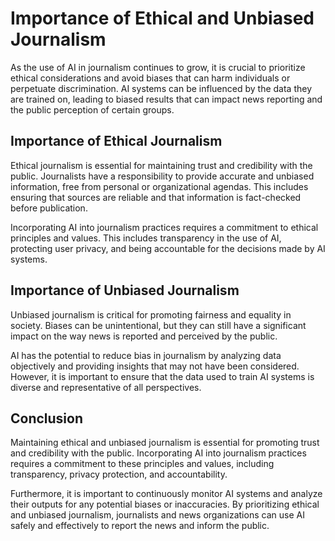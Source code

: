 Importance of Ethical and Unbiased Journalism
==========================================================================================================

As the use of AI in journalism continues to grow, it is crucial to prioritize ethical considerations and avoid biases that can harm individuals or perpetuate discrimination. AI systems can be influenced by the data they are trained on, leading to biased results that can impact news reporting and the public perception of certain groups.

Importance of Ethical Journalism
--------------------------------

Ethical journalism is essential for maintaining trust and credibility with the public. Journalists have a responsibility to provide accurate and unbiased information, free from personal or organizational agendas. This includes ensuring that sources are reliable and that information is fact-checked before publication.

Incorporating AI into journalism practices requires a commitment to ethical principles and values. This includes transparency in the use of AI, protecting user privacy, and being accountable for the decisions made by AI systems.

Importance of Unbiased Journalism
---------------------------------

Unbiased journalism is critical for promoting fairness and equality in society. Biases can be unintentional, but they can still have a significant impact on the way news is reported and perceived by the public.

AI has the potential to reduce bias in journalism by analyzing data objectively and providing insights that may not have been considered. However, it is important to ensure that the data used to train AI systems is diverse and representative of all perspectives.

Conclusion
----------

Maintaining ethical and unbiased journalism is essential for promoting trust and credibility with the public. Incorporating AI into journalism practices requires a commitment to these principles and values, including transparency, privacy protection, and accountability.

Furthermore, it is important to continuously monitor AI systems and analyze their outputs for any potential biases or inaccuracies. By prioritizing ethical and unbiased journalism, journalists and news organizations can use AI safely and effectively to report the news and inform the public.
